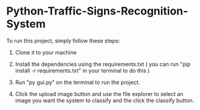 # Python-Traffic-Signs-Recognition-System
To run this project, simply follow these steps:

1. Clone it to your machine

2. Install the dependencies using the requirements.txt ( you can run "pip install -r requirements.txt" in your terminal to do this )

3. Run "py gui.py" on the terminal to run the project.

4. Click the upload image button and use the file explorer to select an image you want the system to classify and the click the classify button. 
